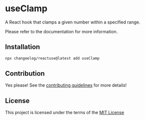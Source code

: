 # useClamp

A React hook that clamps a given number within a specified range.

Please refer to the documentation for more information.

## Installation

```bash
npx changeelog/reactuse@latest add useClamp
```

## Contribution

Yes please! See the [contributing guidelines](/CONTRIBUTING.md) for more details!

## License

This project is licensed under the terms of the [MIT License](/LICENSE)
